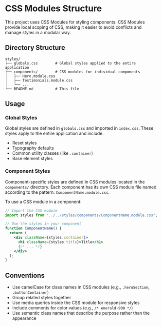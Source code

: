# CSS Modules Structure

This project uses CSS Modules for styling components. CSS Modules provide local scoping of CSS, making it easier to avoid conflicts and manage styles in a modular way.

## Directory Structure

```
styles/
├── globals.css        # Global styles applied to the entire application
├── components/        # CSS modules for individual components
│   ├── Hero.module.css
│   ├── Testimonials.module.css
│   └── ...
└── README.md          # This file
```

## Usage

### Global Styles

Global styles are defined in `globals.css` and imported in `index.css`. These styles apply to the entire application and include:

- Reset styles
- Typography defaults
- Common utility classes (like `.container`)
- Base element styles

### Component Styles

Component-specific styles are defined in CSS modules located in the `components/` directory. Each component has its own CSS module file named according to the pattern: `ComponentName.module.css`.

To use a CSS module in a component:

```jsx
// Import the CSS module
import styles from "../../styles/components/ComponentName.module.css";

// Use the styles in your component
function ComponentName() {
  return (
    <div className={styles.container}>
      <h1 className={styles.title}>Title</h1>
      {/* ... */}
    </div>
  );
}
```

## Conventions

- Use camelCase for class names in CSS modules (e.g., `.heroSection`, `.buttonContainer`)
- Group related styles together
- Use media queries inside the CSS module for responsive styles
- Include comments for color values (e.g., `/* emerald-900 */`)
- Use semantic class names that describe the purpose rather than the appearance

